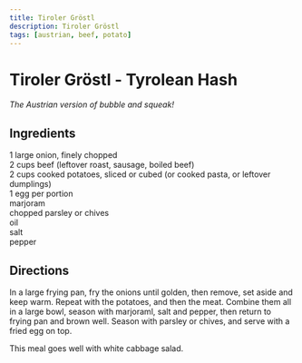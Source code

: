 ```yaml
---
title: Tiroler Gröstl
description: Tiroler Gröstl
tags: [austrian, beef, potato]
---
```


# Tiroler Gröstl - Tyrolean Hash
*The Austrian version of bubble and squeak!*

## Ingredients
1 large onion, finely chopped  
2 cups beef (leftover roast, sausage, boiled beef)  
2 cups cooked potatoes, sliced or cubed (or cooked pasta, or leftover dumplings)  
1 egg per portion  
marjoram  
chopped parsley or chives  
oil  
salt  
pepper

## Directions
In a large frying pan, fry the onions until golden, then remove, set aside and keep warm. Repeat with the potatoes, and then the meat. Combine them all in a large bowl, season with marjoraml, salt and pepper, then return to frying pan and brown well. Season with parsley or chives, and serve with a fried egg on top.

This meal goes well with white cabbage salad.